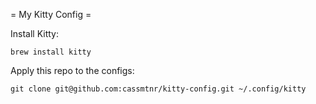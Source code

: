 = My Kitty Config =

Install Kitty:

`brew install kitty`

Apply this repo to the configs:

`git clone git@github.com:cassmtnr/kitty-config.git ~/.config/kitty`
